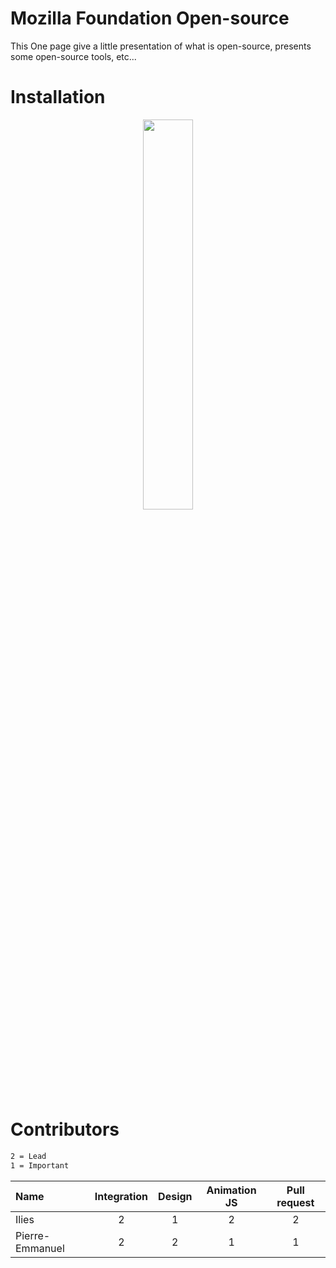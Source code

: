 # Mozilla Foundation Open-source
This One page give a little presentation of what is open-source, presents some open-source tools, etc...
# Installation
<p align="center">
    <img src="https://media.giphy.com/media/iqH4z3L6lCVuiomRUe/source.gif" style="width: 40%" alt=""></img>
</p>

# Contributors
```txt
2 = Lead
1 = Important
```
| Name                | Integration | Design | Animation JS | Pull request
| :------------------ | :---:       | :--:   | :---:        | :--:
| Ilies               | 2           | 1      | 2            | 2
| Pierre-Emmanuel     | 2           | 2      | 1            | 1
